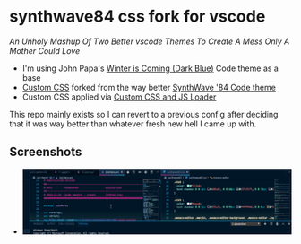 # synthwave84 css fork for vscode
*An Unholy Mashup Of Two Better vscode Themes To Create A Mess Only A Mother Could Love*

- I'm using John Papa's [Winter is Coming (Dark Blue)](https://marketplace.visualstudio.com/items?itemName=johnpapa.winteriscoming) Code theme as a base
- [Custom CSS](synthwave87.css) forked from the way better [SynthWave '84 Code theme](https://marketplace.visualstudio.com/items?itemName=RobbOwen.synthwave-vscode)
- Custom CSS applied via [Custom CSS and JS Loader](https://marketplace.visualstudio.com/items?itemName=be5invis.vscode-custom-css)


This repo mainly exists so I can revert to a previous config after deciding that it was way better than whatever fresh new hell I came up with.

## Screenshots
- ![](./img/2019-05-01T09_49_06.png)